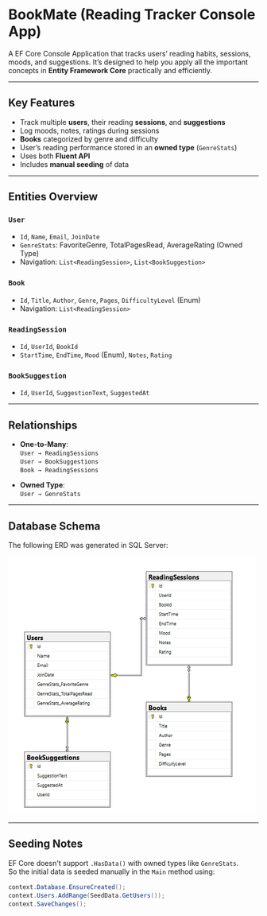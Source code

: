 # BookMate (Reading Tracker Console App)

A EF Core Console Application that tracks users’ reading habits, sessions, moods, and suggestions.
It’s designed to help you apply all the important concepts in **Entity Framework Core** practically and efficiently.

---

## Key Features

- Track multiple **users**, their reading **sessions**, and **suggestions**
- Log moods, notes, ratings during sessions
- **Books** categorized by genre and difficulty
- User’s reading performance stored in an **owned type** (`GenreStats`)
- Uses both **Fluent API**
- Includes **manual seeding** of data

---

## Entities Overview

### `User`

- `Id`, `Name`, `Email`, `JoinDate`
- `GenreStats`: FavoriteGenre, TotalPagesRead, AverageRating (Owned Type)
- Navigation: `List<ReadingSession>`, `List<BookSuggestion>`

### `Book`

- `Id`, `Title`, `Author`, `Genre`, `Pages`, `DifficultyLevel` (Enum)
- Navigation: `List<ReadingSession>`

### `ReadingSession`

- `Id`, `UserId`, `BookId`
- `StartTime`, `EndTime`, `Mood` (Enum), `Notes`, `Rating`

### `BookSuggestion`

- `Id`, `UserId`, `SuggestionText`, `SuggestedAt`

---

## Relationships

- **One-to-Many**:  
  `User → ReadingSessions`  
  `User → BookSuggestions`  
  `Book → ReadingSessions`

- **Owned Type**:  
  `User → GenreStats`

---

## Database Schema

The following ERD was generated in SQL Server:

![Database Schema](Images/schema.png)

---

## Seeding Notes

EF Core doesn't support `.HasData()` with owned types like `GenreStats`.  
So the initial data is seeded manually in the `Main` method using:

```csharp
context.Database.EnsureCreated();
context.Users.AddRange(SeedData.GetUsers());
context.SaveChanges();
```
